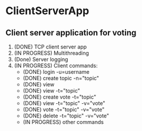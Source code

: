 # ClientServerApp
## Client server application for voting
1. (DONE) TCP client server app
2. (IN PROGRESS) Multithreading
3. (Done) Server logging
4. (IN PROGRESS) Client commands:
    * (DONE) login -u=username
    * (DONE) create topic -n="topic"
    * (DONE) view
    * (DONE) view -t="topic"
    * (DONE) create vote -t="topic"
    * (DONE) view -t="topic" -v="vote"
    * (DONE) vote -t="topic" -v="vote"
    * (DONE) delete -t="topic" -v="vote"
    * (IN PROGRESS) other commands
